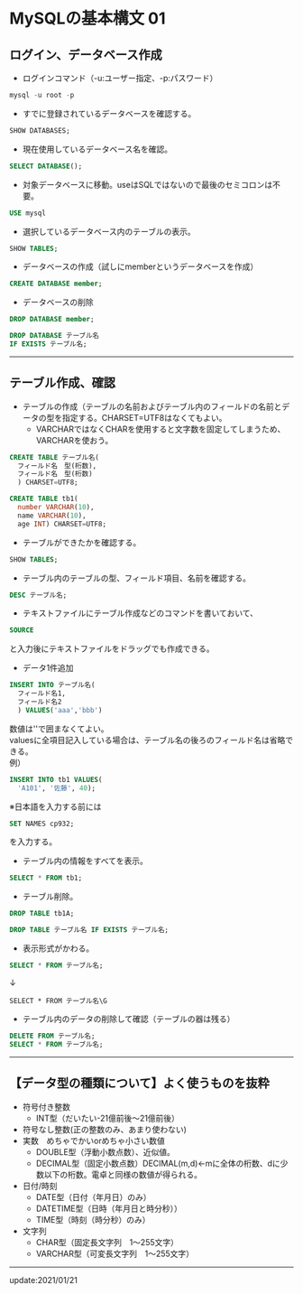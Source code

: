 # MySQLの基本構文 01

## ログイン、データベース作成

* ログインコマンド（-u:ユーザー指定、-p:パスワード）
```sql
mysql -u root -p
```

* すでに登録されているデータベースを確認する。
```sql
SHOW DATABASES;
```

* 現在使用しているデータベース名を確認。
```sql
SELECT DATABASE();
```

* 対象データベースに移動。useはSQLではないので最後のセミコロンは不要。
```sql
USE mysql
```

* 選択しているデータベース内のテーブルの表示。
```sql
SHOW TABLES;
```

* データベースの作成（試しにmemberというデータベースを作成）
```sql
CREATE DATABASE member;
```

* データベースの削除
```sql
DROP DATABASE member;
```
```sql
DROP DATABASE テーブル名 
IF EXISTS テーブル名;
```

---


## テーブル作成、確認

* テーブルの作成（テーブルの名前およびテーブル内のフィールドの名前とデータの型を指定する。CHARSET=UTF8はなくてもよい。
  - VARCHARではなくCHARを使用すると文字数を固定してしまうため、VARCHARを使おう。
```sql
CREATE TABLE テーブル名(
  フィールド名　型(桁数), 
  フィールド名　型(桁数)
  ) CHARSET=UTF8;
```
```sql
CREATE TABLE tb1(
  number VARCHAR(10), 
  name VARCHAR(10), 
  age INT) CHARSET=UTF8;
```

* テーブルができたかを確認する。
```sql
SHOW TABLES;
```

* テーブル内のテーブルの型、フィールド項目、名前を確認する。
```sql
DESC テーブル名;
```

* テキストファイルにテーブル作成などのコマンドを書いておいて、
```sql
SOURCE 
```
と入力後にテキストファイルをドラッグでも作成できる。

* データ1件追加
```sql
INSERT INTO テーブル名(
  フィールド名1,
  フィールド名2
  ) VALUES('aaa','bbb')
```
数値は''で囲まなくてよい。  
valuesに全項目記入している場合は、テーブル名の後ろのフィールド名は省略できる。  
例）
```sql
INSERT INTO tb1 VALUES(
  'A101', '佐藤', 40);
```

※日本語を入力する前には
```sql
SET NAMES cp932;
```
を入力する。  

* テーブル内の情報をすべてを表示。
```sql
SELECT * FROM tb1;
```

* テーブル削除。
```sql
DROP TABLE tb1A;
```
```sql
DROP TABLE テーブル名 IF EXISTS テーブル名;
```

* 表示形式がかわる。
```sql
SELECT * FROM テーブル名;
```
↓
```
SELECT * FROM テーブル名\G
```

* テーブル内のデータの削除して確認（テーブルの器は残る）
```sql
DELETE FROM テーブル名;
SELECT * FROM テーブル名;
```

---


## 【データ型の種類について】よく使うものを抜粋
* 符号付き整数
  * INT型（だいたい-21億前後～21億前後）
* 符号なし整数(正の整数のみ、あまり使わない)
* 実数　めちゃでかいorめちゃ小さい数値
  * DOUBLE型（浮動小数点数）、近似値。
  * DECIMAL型（固定小数点数）DECIMAL(m,d)←mに全体の桁数、dに少数以下の桁数。電卓と同様の数値が得られる。
* 日付/時刻
  * DATE型（日付（年月日）のみ）
  * DATETIME型（日時（年月日と時分秒））
  * TIME型（時刻（時分秒）のみ）
* 文字列
  * CHAR型（固定長文字列　1～255文字）
  * VARCHAR型（可変長文字列　1～255文字）



---
update:2021/01/21